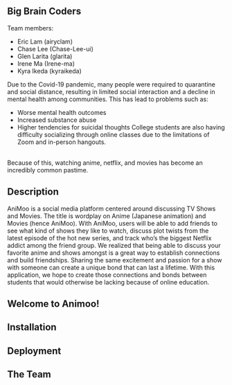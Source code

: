 ## Big Brain Coders
Team members:
- Eric Lam (airyclam)
- Chase Lee (Chase-Lee-ui)
- Glen Larita (glarita)
- Irene Ma (Irene-ma)
- Kyra Ikeda (kyraikeda)

Due to the Covid-19 pandemic, many people were required to quarantine and social distance, resulting in limited social interaction and a decline in mental health among communities. This has lead to problems such as: <br>
- Worse mental health outcomes
- Increased substance abuse
- Higher tendencies for suicidal thoughts
College students are also having difficulty socializing through online classes due to the limitations of Zoom and in-person hangouts. 
<br>
Because of this, watching anime, netflix, and movies has become an incredibly common pastime. 

## Description
AniMoo is a social media platform centered around discussing TV Shows and Movies. The title is wordplay on Anime (Japanese animation) and Movies (hence AniMoo).
With AniMoo, users will be able to add friends to see what kind of shows they like to watch, discuss plot twists from the latest episode of the hot new series, and track who’s the
biggest Netflix addict among the friend group. We realized that being able to discuss your favorite anime and shows amongst is a great way to establish connections and build friendships. Sharing the same excitement and passion for a show with someone can create a unique bond that can last a lifetime. 
With this application, we hope to create those connections and bonds between students that would otherwise be lacking because of online education. 

## Welcome to Animoo!


## Installation

## Deployment 

## The Team


